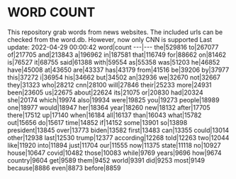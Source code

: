 # WORD COUNT
This repository grab words from news websites. The included urls can be checked from the word.db.
However, now only CNN is supported
Last update: 2022-04-29 00:00:42
word|count
---|---
the|529816
to|267077
of|217705
and|213843
a|196962
in|187581
that|116749
for|88662
on|81462
is|76527
it|68755
said|61388
with|59554
as|55358
was|51203
he|46852
have|45008
at|43650
are|43337
has|43179
from|41516
be|39206
by|37977
this|37272
i|36954
his|34662
but|34502
an|32936
we|32670
not|32667
they|31323
who|28212
cnn|28100
will|27846
their|25233
more|24931
been|23605
us|22675
about|22624
its|21075
or|20830
had|20324
she|20174
which|19974
also|19934
were|19825
you|19273
people|18989
one|18977
would|18947
her|18364
year|18260
new|18132
after|17705
there|17512
up|17140
when|16184
all|16137
than|16043
what|15782
out|15656
do|15617
time|14852
if|14152
some|13901
so|13898
president|13845
over|13773
biden|13582
first|13483
can|13355
could|13014
other|12938
last|12530
trump|12377
according|12268
told|12263
two|12044
like|11920
into|11894
just|11704
our|11555
now|11375
state|11118
no|10927
house|10647
covid|10482
those|10083
while|9769
years|9696
how|9674
country|9604
get|9589
them|9452
world|9391
did|9253
most|9149
because|8886
even|8873
before|8859
